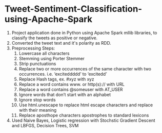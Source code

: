 # Tweet-Sentiment-Classification-using-Apache-Spark

  1. Project application done in Python using Apache Spark mllib libraries, to classify the tweets as positive or negative.
  2. Converted the tweet text and it's polarity as RDD.
  3. Preprocessing Steps:
        1. Lowercase all characters
        2. Stemming using Porter Stemmer
        3. Strip punctuations
        4. Replace two or more occurrences of the same character with two occurrences. i.e. ‘exciteddddd’ to ‘excitedd’
        5. Replace Hash tags, ex. #xyz with xyz
        6. Replace a word contains www. or http(s):// with URL
        7. Replace a word contains @someuser with AT_USER
        8. Ignore words that don’t start with an alphabet
        9. Ignore stop words
        10. Use html.unescape to replace html escape characters and replace with their meaning
        11. Replace aposthope characters apostrophes to standard lexicons 
  4. Used Naive Bayes, Logistic regression with Stochstic Gradient Descent and LBFGS, Decision Trees, SVM 
